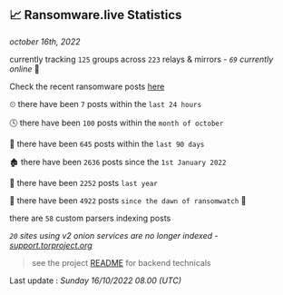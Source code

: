 
## 📈 Ransomware.live Statistics
_october 16th, 2022_

currently tracking `125` groups across `223` relays & mirrors - _`69` currently online_ 📡

Check the recent ransomware posts [here](https://www.ransomware.live/#/recentposts)


⏲ there have been `7` posts within the `last 24 hours`

🕓 there have been `100` posts within the `month of october`

📅 there have been `645` posts within the `last 90 days`

🏚 there have been `2636` posts since the `1st January 2022`

🚀 there have been `2252` posts `last year`

🦕 there have been `4922` posts `since the dawn of ransomwatch` 🐣

there are `58` custom parsers indexing posts

_`20` sites using v2 onion services are no longer indexed - [support.torproject.org](https://support.torproject.org/onionservices/v2-deprecation/)_

> see the project [README](https://github.com/jmousqueton/ransomwatch#readme) for backend technicals



Last update : _Sunday 16/10/2022 08.00 (UTC)_

